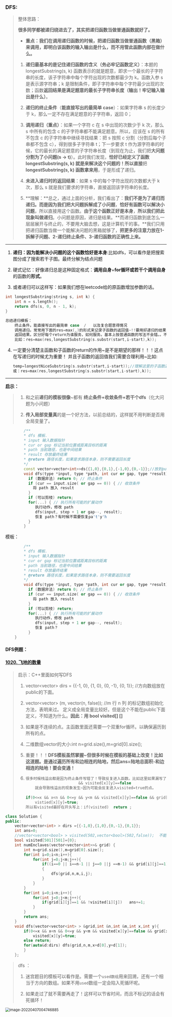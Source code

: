 ### DFS:

> 整体思路：
>
> **很多同学都被递归绕进去了，其实把递归函数当做普通函数就好了。**
>
> - **重点：我们在调用递归函数的时候，把递归函数当做普通函数（黑箱）来调用，即明白该函数的输入输出是什么，而不用管此函数内部在做什么。**
>
> 1. **递归最基本的是记住递归函数的含义（务必牢记函数定义）**：本题的 longestSubstring(s, k) 函数表示的就是题意，即求一个最长的子字符串的长度，该子字符串中每个字符出现的次数都最少为 k。函数入参 s 是表示源字符串；k 是限制条件，即子字符串中每个字符最少出现的次数；函数**返回结果是满足题意的最长子字符串长度（输出！牢记输入输出是什么）**。
>
> 2. **递归的终止条件**（**能直接写出的最简单 case**）：如果字符串 s 的长度少于 k，那么一定不存在满足题意的子字符串，返回 0；
>
> 3. **调用递归（重点）**：如果一个字符 c 在 s 中出现的次数少于 k 次，那么 s 中所有的包含 c 的子字符串都不能满足题意。所以，应该在 s 的所有不包含 c 的子字符串中继续寻找结果：把 s 按照 c 分割（分割后每个子串都不包含 c），得到很多子字符串 t；下一步要求 t 作为源字符串的时候，它的最长的满足题意的子字符串长度（到现在为止，我们把**大问题分割为了小问题(s → t)**）。此时我们发现，**恰好已经定义了函数 longestSubstring(s, k) 就是来解决这个问题的！**所以**直接**把 **longestSubstring(s, k) 函数拿来用**，于是形成了递归。
>
> 4. **未进入递归时的返回结果**：如果 s 中的每个字符出现的次数都大于 k 次，那么 s 就是我们要求的字符串，直接返回该字符串的长度。
>
> 5. **理解：**总之，通过上面的分析，我们看出了：**我们不是为了递归而递归。而是因为我们把大问题拆解成了小问题**，**恰好有函数可以解决小问题**，所以直接用这个函数。**由于这个函数正好是本身**，**所以我们把此现象叫做递归**。小问题是原因，递归是结果。**而递归函数到底怎么一层层展开与终止的，不要用大脑去想，这是计算机干的事。**我们只用把递归函数当做一个能解决问题的黑箱就够了，**把更多的注意力放在1-拆解子问题、2-递归终止条件、3-递归函数的正确性上来。**

---

1. **递归：因为能解决小问题的这个函数恰好是本身**:比如dfs，可以看作是把搜索图分成了搜索若干子图。最终分解为结点问题

2. 硬式记忆：好像递归总是这种固定格式：**调用自身**+**for循环或若干个调用自身**的函数的**形式**。

3. 或者递归可以这样写：如果我们想在leetcode给的原函数增加参数的话。

```c++
int longestSubstring(string s, int k) {
    int n = s.length();
    return dfs(s, 0, n - 1, k);
}

总结递归模板：
    终止条件。能直接写出的最简单 case  /   以及复合题意得情况
    调用递归。常常用下面的res=max(,)的形式来记录子函数的返回值~!!要用好递归的结果！
    返回结果。区分好每个return为谁服务，如何服务。基本上按普通函数的写法不会错。。不过记得调用递归时，函数的返回值要记录一下，最后一起return。
    比如：res=max(res,longestSubstring(s.substr(start,i-start),k));
```

4. 一定要分清楚主函数和子函数的return的作用~是不是期望的那样！！！这点在写递归的时候尤为重要！
   并且子函数的返回值我们需要合理利用~比如:

   ````c++
   temp=longestNiceSubstring(s.substr(start,i-start));//理解这里的子函数返回值为何要保存！
   或：res=max(res,longestSubstring(s.substr(start,i-start),k));
   ````

---

**启示：**

> 1. 和之前**递归的模板很像**~都有    **终止条件+收敛条件+若干个dfs**（化大问题为小问题）
>
> 2. **传入局部变量真**的是一个好方法，以前总结的，这样就不用判断是否用全局变量了。

````C++
	    /**
	    * dfs 模板.
	    * input 输入数据指针
	    * cur or gap 标记当前位置或距离目标的距离
	    * path 当前路径，也是中间结果
	    * result 存放最终结果
	    * @return 路径长度，如果是求路径本身，则不需要返回长度
	    */
		const vector<vector<int>>ds{{1,0},{0,1},{-1,0},{0,-1}};//放到public的下面。
	    void dfs(type *input, type *path, int cur or gap, type *result) {
	      if (数据非法) return 0; // 终止条件
	      if (cur == input.size( or gap == 0)) { // 收敛条件
	        将 path 放入 result
	      }
	      if (可以剪枝) return;
	      for(...) { // 执行所有可能的扩展动作
	         执行动作，修改 path
	         dfs(input, step + 1 or gap--, result);
	         恢复 path？有时候不需要恢复pa't'y'h
	      }
    	}
````

模板：

```C++
		/**
	    * dfs 模板.
	    * input 输入数据指针
	    * cur or gap 标记当前位置或距离目标的距离
	    * path 当前路径，也是中间结果
	    * result 存放最终结果
	    * @return 路径长度，如果是求路径本身，则不需要返回长度
	    */
	    void dfs(type *input, type *path, int cur or gap, type *result) {
	      if (数据非法) return 0; // 终止条件
	      if (cur == input.size( or gap == 0)) { // 收敛条件
	        将 path 放入 result
	      }
	      if (可以剪枝) return;
	      for(...) { // 执行所有可能的扩展动作
	         执行动作，修改 path
	         dfs(input, step + 1 or gap--, result);
	         恢复 path？
	      }
    }
```



#### DFS例题：

#### [1020. 飞地的数量](https://leetcode-cn.com/problems/number-of-enclaves/)

> 启示：C++里面如何写DFS
>
> 1. vector<vector<int>> dirs = {{-1, 0}, {1, 0}, {0, -1}, {0, 1}};   //方向数组放在public的下面。
>
> 2. vector<vector<bool>> (m, vector<bool>(n, false));  //m 行 n 列 的标记数组初始化方法，表明来过。
>    定义成全局变量比较好。但是这个不能在public下面定义，不知道为什么。**因此：用 bool visited[] []**
>    
> 3. 如果是不连续的点。主函数里面还需要一个双重for循环。以确保遍历到所有的点。
>
> 4. 二维数组vector的大小:int n=grid.size(),m=grid[0].size();    
>
> 5. 重要！！！**DFS模板虽然掌握~但很多时候在模板的基础上改变！比如这道题。是通过遍历所有和边相连的陆地，然后ans=陆地总面积-和边相连的陆地！要会变通！**
>
> 6. ```C++
>    很多时候栈溢出都是因为终止条件写错了！导致反复进入函数。比如这里如果漏写了这个：
>    						&& visited[x][y]==false
>        就会导致栈溢出的现象发生~因为可能会反复进入visited=true的点。
>                             
>    if(0<=x && x<n && 0<=y && y<m && visited[x][y]==false && grid[x][y]==1)
>        vistied[x][y]=true;
>    所以有visited最好在开头写上：if(visited)	return ;
>    ```

````c++
class Solution {
public:
    vector<vector<int> > dirs ={{-1,0},{1,0},{0,-1},{0,1}};
    int ans=0;
    //vector<vector<bool> > visited(502,vector<bool>(502,false));  不能再在public下面写。
    bool visited[501][501]={0};
    int numEnclaves(vector<vector<int>>& grid) {
        int n=grid.size(),m=grid[0].size();
        for(int i=0;i<n;i++){
            for(int j=0;j<m;j++){
                if((i==0 || i==n-1 || j==0 ||j ==m-1) && grid[i][j]==1)//只遍历边界的情况。
                {
                    dfs(grid,n,m,i,j);
                }
            }
        }
        for(int i=0;i<n;i++){
            for(int j=0;j<m;j++){
                if(grid[i][j]==1 && !visited[i][j])   ans+=1;
            }
        }
        return ans;
    }
    void dfs(vector<vector<int> > &grid,int &n,int &m,int x,int y){
        if(0<=x && x<n && 0<=y && y<m && visited[x][y]==false && grid[x][y]==1)//复合题意的情况。
            visited[x][y]=true;
        else return;
        for(auto&d:dirs) dfs(grid,n,m,x+d[0],y+d[1]);
        }
    };
````



> dfs ：
>
> 1. 迷宫题目的模板可以看作是。需要一个`used数组`用来回溯，还有一个相当于方向的数组。如果不用`used`数组一定会陷入死循环呢。
>
> 2. 如果走过了就不需要再走了！这样可以节省时间，而且不标记的话会有死循环！

<img src="C:\Users\QWE\AppData\Roaming\Typora\typora-user-images\image-20220407004746885.png" alt="image-20220407004746885" style="zoom:80%;" />